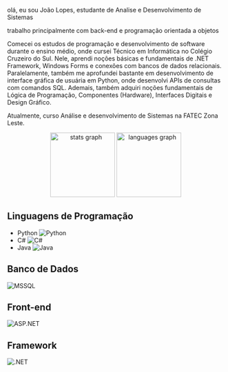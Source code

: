 olá, eu sou João Lopes, estudante de Analise e Desenvolvimento de Sistemas

trabalho principalmente com back-end e programação orientada a objetos

Comecei os estudos de programação e desenvolvimento de software durante o ensino médio, onde cursei Técnico em Informática no Colégio Cruzeiro do Sul. Nele, aprendi noções básicas e fundamentais de .NET Framework, Windows Forms e conexões com bancos de dados relacionais. Paralelamente, também me aprofundei bastante em desenvolvimento de interface gráfica de usuária em Python, onde desenvolvi APIs de consultas com comandos SQL.
Ademais, também adquiri noções fundamentais de Lógica de Programação, Componentes (Hardware), Interfaces Digitais e Design Gráfico.

Atualmente, curso Análise e desenvolvimento de Sistemas na FATEC Zona Leste.


<div align="center">
  <img src="https://github-readme-stats.vercel.app/api?username=jlopsx&hide_title=false&hide_rank=false&show_icons=true&include_all_commits=true&count_private=true&disable_animations=false&theme=dracula&locale=en&hide_border=false&order=1" height="150" alt="stats graph"  />
  <img src="https://github-readme-stats.vercel.app/api/top-langs?username=jlopsx&locale=en&hide_title=false&layout=compact&card_width=320&langs_count=5&theme=dracula&hide_border=false&order=2" height="150" alt="languages graph"  />
</div>

## Linguagens de Programação

- Python ![Python](https://img.shields.io/badge/-Python-blue?style=flat-square&logo=python&logoColor=white)
- C# ![C#](https://img.shields.io/badge/-C%23-blue?style=flat-square&logo=c-sharp&logoColor=white)
- Java ![Java](https://img.shields.io/badge/-Java-blue?style=flat-square&logo=java&logoColor=white)

## Banco de Dados

![MSSQL](https://img.shields.io/badge/-MSSQL-blue?style=flat-square&logo=microsoft-sql-server&logoColor=white)

## Front-end

![ASP.NET](https://img.shields.io/badge/-ASP.NET-blue?style=flat-square&logo=dotnet&logoColor=white)

## Framework

![.NET](https://img.shields.io/badge/-.NET-blue?style=flat-square&logo=dotnet&logoColor=white)
